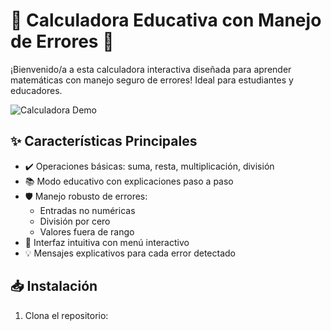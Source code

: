 # 🧮 Calculadora Educativa con Manejo de Errores 🚀

¡Bienvenido/a a esta calculadora interactiva diseñada para aprender matemáticas con manejo seguro de errores! Ideal para estudiantes y educadores.

![Calculadora Demo](https://via.placeholder.com/600x400?text=Interfaz+de+Calculadora+Interactiva)

## ✨ Características Principales
- ✔️ Operaciones básicas: suma, resta, multiplicación, división
- 📚 Modo educativo con explicaciones paso a paso
- 🛡️ Manejo robusto de errores:
  - Entradas no numéricas
  - División por cero
  - Valores fuera de rango
- 🎨 Interfaz intuitiva con menú interactivo
- 💡 Mensajes explicativos para cada error detectado

## 📥 Instalación
1. Clona el repositorio: